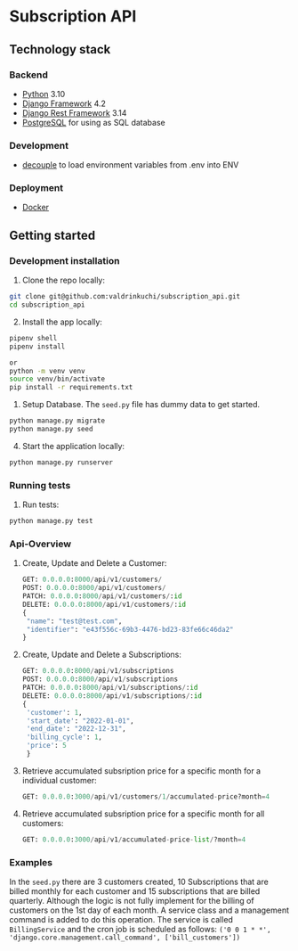 # Subscription API

## Technology stack

### Backend

- [Python](https://www.python.org/) 3.10
- [Django Framework](https://www.djangoproject.com/) 4.2
- [Django Rest Framework](https://www.django-rest-framework.org/) 3.14
- [PostgreSQL](https://www.postgresql.org/) for using as SQL database

### Development

- [decouple](https://pypi.org/project/python-decouple/) to load environment variables from .env into ENV

### Deployment

- [Docker](https://www.docker.com/)

## Getting started

### Development installation

1. Clone the repo locally:

```bash
git clone git@github.com:valdrinkuchi/subscription_api.git
cd subscription_api
```

2. Install the app locally:

```bash
pipenv shell
pipenv install

or
python -m venv venv
source venv/bin/activate
pip install -r requirements.txt
```

1. Setup Database. The `seed.py` file has dummy data to get started.

```bash
python manage.py migrate
python manage.py seed
```

4. Start the application locally:

```bash
python manage.py runserver
```

### Running tests

1. Run tests:

```bash
python manage.py test
```

### Api-Overview

1. Create, Update and Delete a Customer:

   ```python
   GET: 0.0.0.0:8000/api/v1/customers/
   POST: 0.0.0.0:8000/api/v1/customers/
   PATCH: 0.0.0.0:8000/api/v1/customers/:id
   DELETE: 0.0.0.0:8000/api/v1/customers/:id
   {
    "name": "test@test.com",
    "identifier": "e43f556c-69b3-4476-bd23-83fe66c46da2"
   }
   ```

2. Create, Update and Delete a Subscriptions:

   ```python
   GET: 0.0.0.0:8000/api/v1/subscriptions
   POST: 0.0.0.0:8000/api/v1/subscriptions
   PATCH: 0.0.0.0:8000/api/v1/subscriptions/:id
   DELETE: 0.0.0.0:8000/api/v1/subscriptions/:id
   {
    'customer': 1,
    'start_date': "2022-01-01",
    'end_date': "2022-12-31",
    'billing_cycle': 1,
    'price': 5
    }
   ```

3. Retrieve accumulated subsription price for a specific month for a individual customer:

   ```python
   GET: 0.0.0.0:3000/api/v1/customers/1/accumulated-price?month=4
   ```

4. Retrieve accumulated subsription price for a specific month for all customers:

   ```python
   GET: 0.0.0.0:3000/api/v1/accumulated-price-list/?month=4
   ```

### Examples

In the `seed.py` there are 3 customers created, 10 Subscriptions that are billed monthly for each customer
and 15 subscriptions that are billed quarterly.
Although the logic is not fully implement for the billing of customers on the 1st day of each month. A service class and a management command is added to do this operation.
The service is called `BillingService` and the cron job is scheduled as follows: `('0 0 1 * *', 'django.core.management.call_command', ['bill_customers'])`
